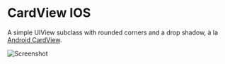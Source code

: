 CardView IOS
========

A simple UIView subclass with rounded corners and a drop shadow, à la
[Android CardView](https://developer.android.com/reference/android/support/v7/widget/CardView.html).

![Screenshot](https://raw.githubusercontent.com/aclissold/CardView/master/Screenshot.png)
